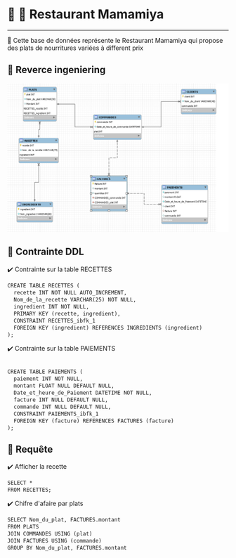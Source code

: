 
# :fork_and_knife: :stew: Restaurant Mamamiya
---

:spaghetti: Cette base de données  représente le Restaurant Mamamiya qui  propose des plats de nourritures variées à different prix 

 ## :tropical_drink: Reverce ingeniering 
 
 
![image](images/p2.PNG)


## :strawberry: Contrainte DDL 

:heavy_check_mark: Contrainte sur la table RECETTES

```
CREATE TABLE RECETTES (
  recette INT NOT NULL AUTO_INCREMENT,
  Nom_de_la_recette VARCHAR(25) NOT NULL,
  ingredient INT NOT NULL,
  PRIMARY KEY (recette, ingredient),
  CONSTRAINT RECETTES_ibfk_1
  FOREIGN KEY (ingredient) REFERENCES INGREDIENTS (ingredient)
);

```

:heavy_check_mark: Contrainte sur la table PAIEMENTS

```

CREATE TABLE PAIEMENTS (
  paiement INT NOT NULL,
  montant FLOAT NULL DEFAULT NULL,
  Date_et_heure_de_Paiement DATETIME NOT NULL,
  facture INT NULL DEFAULT NULL,
  commande INT NULL DEFAULT NULL,
  CONSTRAINT PAIEMENTS_ibfk_1
  FOREIGN KEY (facture) REFERENCES FACTURES (facture)
);

```

## :watermelon: Requête 

:heavy_check_mark: Afficher la recette

```
SELECT * 
FROM RECETTES;
```

:heavy_check_mark: Chifre d'afaire par plats

```
SELECT Nom_du_plat, FACTURES.montant
FROM PLATS
JOIN COMMANDES USING (plat)
JOIN FACTURES USING (commande)
GROUP BY Nom_du_plat, FACTURES.montant
```


